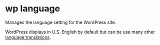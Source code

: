 # wp language

Manages the language setting for the WordPress site.

WordPress displays in U.S. English by default but can be use many other [language translations](https://codex.wordpress.org/Installing_WordPress_in_Your_Language).


